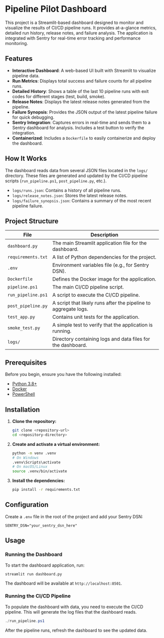 # Pipeline Pilot Dashboard

This project is a Streamlit-based dashboard designed to monitor and visualize the results of CI/CD pipeline runs. It provides at-a-glance metrics, detailed run history, release notes, and failure analysis. The application is integrated with Sentry for real-time error tracking and performance monitoring.

## Features

*   **Interactive Dashboard**: A web-based UI built with Streamlit to visualize pipeline data.
*   **Run Metrics**: Displays total success and failure counts for all pipeline runs.
*   **Detailed History**: Shows a table of the last 10 pipeline runs with exit codes for different stages (test, build, smoke).
*   **Release Notes**: Displays the latest release notes generated from the pipeline.
*   **Failure Synopsis**: Provides the JSON output of the latest pipeline failure for quick debugging.
*   **Sentry Integration**: Captures errors in real-time and sends them to a Sentry dashboard for analysis. Includes a test button to verify the integration.
*   **Containerized**: Includes a `Dockerfile` to easily containerize and deploy the dashboard.

## How It Works

The dashboard reads data from several JSON files located in the `logs/` directory. These files are generated and updated by the CI/CD pipeline scripts (`run_pipeline.ps1`, `post_pipeline.py`, etc.).

*   `logs/runs.json`: Contains a history of all pipeline runs.
*   `logs/release_notes.json`: Stores the latest release notes.
*   `logs/failure_synopsis.json`: Contains a summary of the most recent pipeline failure.

## Project Structure

| File                 | Description                                                              |
| -------------------- | ------------------------------------------------------------------------ |
| `dashboard.py`       | The main Streamlit application file for the dashboard.                   |
| `requirements.txt`   | A list of Python dependencies for the project.                           |
| `.env`               | Environment variables file (e.g., for Sentry DSN).                       |
| `Dockerfile`         | Defines the Docker image for the application.                            |
| `pipeline.ps1`       | The main CI/CD pipeline script.                                          |
| `run_pipeline.ps1`   | A script to execute the CI/CD pipeline.                                  |
| `post_pipeline.py`   | A script that likely runs after the pipeline to aggregate logs.          |
| `test_app.py`        | Contains unit tests for the application.                                 |
| `smoke_test.py`      | A simple test to verify that the application is running.                 |
| `logs/`              | Directory containing logs and data files for the dashboard.              |

## Prerequisites

Before you begin, ensure you have the following installed:

*   [Python 3.8+](https://www.python.org/downloads/)
*   [Docker](https://www.docker.com/get-started)
*   [PowerShell](https://docs.microsoft.com/en-us/powershell/scripting/install/installing-powershell)

## Installation

1.  **Clone the repository:**
    ```bash
    git clone <repository-url>
    cd <repository-directory>
    ```

2.  **Create and activate a virtual environment:**
    ```bash
    python -m venv .venv
    # On Windows
    .venv\Scripts\activate
    # On macOS/Linux
    source .venv/bin/activate
    ```

3.  **Install the dependencies:**
    ```bash
    pip install -r requirements.txt
    ```

## Configuration

Create a `.env` file in the root of the project and add your Sentry DSN:

```
SENTRY_DSN="your_sentry_dsn_here"
```

## Usage

### Running the Dashboard

To start the dashboard application, run:

```bash
streamlit run dashboard.py
```

The dashboard will be available at `http://localhost:8501`.

### Running the CI/CD Pipeline

To populate the dashboard with data, you need to execute the CI/CD pipeline. This will generate the log files that the dashboard reads.

```powershell
./run_pipeline.ps1
```

After the pipeline runs, refresh the dashboard to see the updated data.

